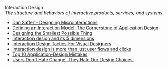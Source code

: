 Interaction Design  
_The structure and behaviors of interactive products, services, and systems._


*   [Dan Saffer - Designing Microinteractions](http://www.uie.com/brainsparks/2013/06/14/dan-saffer-designing-microinteractions/#transcript)  
*   [Defining an Interaction Model: The Cornerstone of Application Design](http://www.uxmatters.com/mt/archives/2012/01/defining-an-interaction-model-the-cornerstone-of-application-design.php)  
*   [Designing the Smallest Possible Thing](https://www.interaction-design.org/literature/article/designing-the-smallest-possible-thing)  
*   [Interaction design and its 5 dimensions](https://uxdesign.cc/interaction-design-and-its-dimensions-39ca7e1d09f0)  
*   [Interaction Design Tactics For Visual Designers](http://uxdesign.smashingmagazine.com/2011/09/09/interaction-design-tactics-for-visual-designers/)  
*   [Interaction design is more than just user flows and clicks](https://uxdesign.cc/interaction-design-is-more-than-just-user-flows-and-clicks-4cc37011418c)  
*   [Top 10 Application-Design Mistakes](https://www.nngroup.com/articles/top-10-application-design-mistakes/)  
*   [Users Don’t Hate Change. They Hate Our Design Choices.](https://medium.com/@jmspool/users-dont-hate-change-they-hate-our-design-choices-86151866eff4)  
